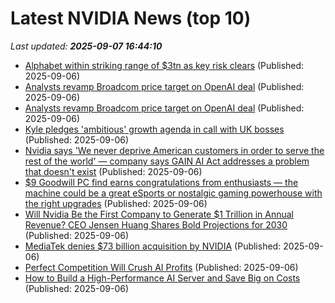 # Latest NVIDIA News (top 10)
_Last updated: **2025-09-07 16:44:10**_

- [Alphabet within striking range of $3tn as key risk clears](https://www.gulf-times.com/article/710146/business/alphabet-within-striking-range-of-3tn-as-key-risk-clears) (Published: 2025-09-06)
- [Analysts revamp Broadcom price target on OpenAI deal](https://biztoc.com/x/3691ba63ded1ada2) (Published: 2025-09-06)
- [Analysts revamp Broadcom price target on OpenAI deal](https://www.thestreet.com/technology/analysts-revamp-broadcom-price-target-on-openai-deal) (Published: 2025-09-06)
- [Kyle pledges 'ambitious' growth agenda in call with UK bosses](https://news.sky.com/story/kyle-pledges-ambitious-growth-agenda-in-call-with-uk-bosses-13426142) (Published: 2025-09-06)
- [Nvidia says 'We never deprive American customers in order to serve the rest of the world' — company says GAIN AI Act addresses a problem that doesn't exist](https://www.tomshardware.com/tech-industry/artificial-intelligence/nvidia-says-we-never-deprive-american-customers-in-order-to-serve-the-rest-of-the-world-company-says-gain-ai-act-addresses-a-problem-that-doesnt-exist) (Published: 2025-09-06)
- [$9 Goodwill PC find earns congratulations from enthusiasts — the machine could be a great eSports or nostalgic gaming powerhouse with the right upgrades](https://www.tomshardware.com/desktops/usd9-goodwill-pc-find-earns-congratulations-from-enthusiasts-the-machine-could-be-a-great-esports-or-nostalgic-gaming-powerhouse-with-the-right-upgrades) (Published: 2025-09-06)
- [Will Nvidia Be the First Company to Generate $1 Trillion in Annual Revenue? CEO Jensen Huang Shares Bold Projections for 2030](https://biztoc.com/x/281c5f980d308473) (Published: 2025-09-06)
- [MediaTek denies $73 billion acquisition by NVIDIA](http://technode.com/2025/09/06/mediatek-denies-73-billion-acquisition-by-nvidia/) (Published: 2025-09-06)
- [Perfect Competition Will Crush AI Profits](https://dailyreckoning.com/perfect-competition-will-crush-ai-profits/) (Published: 2025-09-06)
- [How to Build a High-Performance AI Server and Save Big on Costs](https://www.geeky-gadgets.com/how-to-build-a-high-performance-ai-server-and-save-big-on-costs/) (Published: 2025-09-06)
